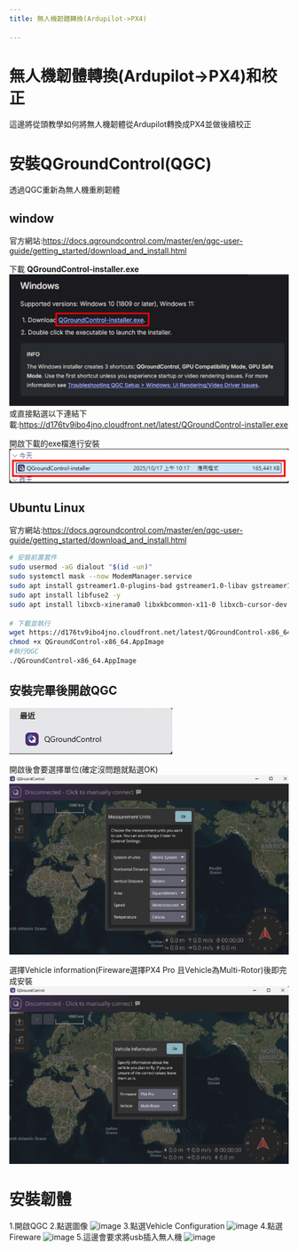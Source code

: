 ```yaml
---
title: 無人機韌體轉換(Ardupilot->PX4)

---
```


# 無人機韌體轉換(Ardupilot->PX4)和校正

這邊將從頭教學如何將無人機韌體從Ardupilot轉換成PX4並做後續校正

# 安裝QGroundControl(QGC)

透過QGC重新為無人機重刷韌體

## **window**
官方網站:https://docs.qgroundcontrol.com/master/en/qgc-user-guide/getting_started/download_and_install.html

下載 **QGroundControl-installer.exe**
![image](https://github.com/aa540799/Droneproject/raw/e97bb5fdbfdf71cf374473bbca5d9c54a0b6ffe1/img/1.png)
或直接點選以下連結下載:https://d176tv9ibo4jno.cloudfront.net/latest/QGroundControl-installer.exe

開啟下載的exe檔進行安裝
![image](https://github.com/aa540799/Droneproject/raw/e97bb5fdbfdf71cf374473bbca5d9c54a0b6ffe1/img/2.png)

## **Ubuntu Linux**
官方網站:https://docs.qgroundcontrol.com/master/en/qgc-user-guide/getting_started/download_and_install.html

```bash
# 安裝前置套件
sudo usermod -aG dialout "$(id -un)"
sudo systemctl mask --now ModemManager.service
sudo apt install gstreamer1.0-plugins-bad gstreamer1.0-libav gstreamer1.0-gl -y
sudo apt install libfuse2 -y
sudo apt install libxcb-xinerama0 libxkbcommon-x11-0 libxcb-cursor-dev -y

# 下載並執行
wget https://d176tv9ibo4jno.cloudfront.net/latest/QGroundControl-x86_64.AppImage
chmod +x QGroundControl-x86_64.AppImage
#執行QGC
./QGroundControl-x86_64.AppImage
```

## 安裝完畢後開啟QGC

![{7578A72E-F956-4350-8DD4-A1F663069DDE}](https://github.com/aa540799/Droneproject/raw/e97bb5fdbfdf71cf374473bbca5d9c54a0b6ffe1/img/3.png)

開啟後會要選擇單位(確定沒問題就點選OK)
![{9D169FFD-C8AD-47FF-955F-9557274B6EE6}](https://github.com/aa540799/Droneproject/raw/e97bb5fdbfdf71cf374473bbca5d9c54a0b6ffe1/img/4.png)

選擇Vehicle information(Fireware選擇PX4 Pro 且Vehicle為Multi-Rotor)後即完成安裝
![{05D5DA2A-B41A-4D3B-800C-9144306576F7}](https://github.com/aa540799/Droneproject/raw/e97bb5fdbfdf71cf374473bbca5d9c54a0b6ffe1/img/5.png)


# 安裝韌體

1.開啟QGC
2.點選圖像
![image](https://github.com/aa540799/Droneproject/raw/e97bb5fdbfdf71cf374473bbca5d9c54a0b6ffe1/img/6.png)
3.點選Vehicle Configuration
![image](https://github.com/aa540799/Droneproject/raw/e97bb5fdbfdf71cf374473bbca5d9c54a0b6ffe1/img/7.png)
4.點選Fireware
![image](https://github.com/aa540799/Droneproject/raw/e97bb5fdbfdf71cf374473bbca5d9c54a0b6ffe1/img/8.png)
5.這邊會要求將usb插入無人機
![image](https://github.com/aa540799/Droneproject/raw/e97bb5fdbfdf71cf374473bbca5d9c54a0b6ffe1/img/9.png)



